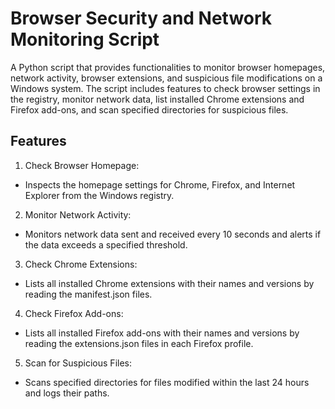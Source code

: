 # Browser Security and Network Monitoring Script

A Python script that provides functionalities to monitor browser homepages, network activity, browser extensions, and suspicious file modifications on a Windows system. 
The script includes features to check browser settings in the registry, monitor network data, list installed Chrome extensions and Firefox add-ons, and scan specified directories for suspicious files.

## Features
1. Check Browser Homepage:
- Inspects the homepage settings for Chrome, Firefox, and Internet Explorer from the Windows registry.

2. Monitor Network Activity:
- Monitors network data sent and received every 10 seconds and alerts if the data exceeds a specified threshold.

3. Check Chrome Extensions:
- Lists all installed Chrome extensions with their names and versions by reading the manifest.json files.

4. Check Firefox Add-ons:
- Lists all installed Firefox add-ons with their names and versions by reading the extensions.json files in each Firefox profile.

5. Scan for Suspicious Files:
- Scans specified directories for files modified within the last 24 hours and logs their paths.
